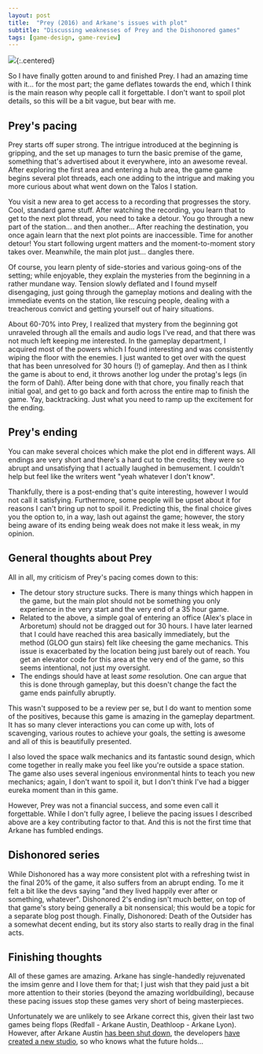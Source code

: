 ```yaml
---
layout: post
title:  "Prey (2016) and Arkane's issues with plot"
subtitle: "Discussing weaknesses of Prey and the Dishonored games"
tags: [game-design, game-review]
---
```


![](https://shared.akamai.steamstatic.com/store_item_assets/steam/apps/480490/header.jpg?t=1594910513){:.centered}

So I have finally gotten around to and finished Prey.
I had an amazing time with it... for the most part;
the game deflates towards the end, which I think is the main reason why people call it forgettable.
I don't want to spoil plot details, so this will be a bit vague, but bear with me.

## Prey's pacing

Prey starts off super strong.
The intrigue introduced at the beginning is gripping,
and the set up manages to turn the basic premise of the game,
something that's advertised about it everywhere, into an awesome reveal.
After exploring the first area and entering a hub area, the game game begins several plot threads,
each one adding to the intrigue and making you more curious about what went down on the Talos I station.

You visit a new area to get access to a recording that progresses the story.
Cool, standard game stuff.
After watching the recording, you learn that to get to the next plot thread, you need to take a detour.
You go through a new part of the station... and then another...
After reaching the destination, you once again learn that the next plot points are inaccessible.
Time for another detour! You start following urgent matters and the moment-to-moment story takes over.
Meanwhile, the main plot just... dangles there.

Of course, you learn plenty of side-stories and various going-ons of the setting;
while enjoyable, they explain the mysteries from the beginning in a rather mundane way.
Tension slowly deflated and I found myself disengaging,
just going through the gameplay motions and dealing with the immediate events on the station,
like rescuing people, dealing with a treacherous convict and getting yourself out of hairy situations.

About 60-70% into Prey, I realized that mystery from the beginning got unraveled through
all the emails and audio logs I've read, and that there was not much left keeping me interested.
In the gameplay department, I acquired most of the powers which I found interesting and was consistently wiping the floor with the enemies.
I just wanted to get over with the quest that has been unresolved for 30 hours (!) of gameplay.
And then as I think the game is about to end, it throws another log under the protag's legs (in the form of Dahl).
After being done with that chore, you finally reach that initial goal,
and get to go back and forth across the entire map to finish the game. Yay, backtracking.
Just what you need to ramp up the excitement for the ending.

## Prey's ending

You can make several choices which make the plot end in different ways.
All endings are very short and there's a hard cut to the credits;
they were so abrupt and unsatisfying that I actually laughed in bemusement.
I couldn't help but feel like the writers went "yeah whatever I don't know".

Thankfully, there is a post-ending that's quite interesting, however I would not call it satisfying.
Furthermore, some people will be upset about it for reasons I can't bring up not to spoil it.
Predicting this, the final choice gives you the option to, in a way, lash out against the game;
however, the story being aware of its ending being weak does not make it less weak, in my opinion.

## General thoughts about Prey

All in all, my criticism of Prey's pacing comes down to this:
* The detour story structure sucks.
There is many things which happen in the game, but the main plot should not be something you only experience in the very start and the very end of a 35 hour game.
* Related to the above, a simple goal of entering an office (Alex's place in Arboretum) should not be dragged out for 30 hours.
I have later learned that I could have reached this area basically immediately,
but the method (GLOO gun stairs) felt like cheesing the game mechanics.
This issue is exacerbated by the location being just barely out of reach.
You get an elevator code for this area at the very end of the game,
so this seems intentional, not just my oversight.
* The endings should have at least *some* resolution.
One can argue that this is done through gameplay,
but this doesn't change the fact the game ends painfully abruptly.

This wasn't supposed to be a review per se, but I do want to mention some of the positives,
because this game is amazing in the gameplay department.
It has so many clever interactions you can come up with,
lots of scavenging, various routes to achieve your goals,
the setting is awesome and all of this is beautifully presented.

I also loved the space walk mechanics and its fantastic sound design,
which come together in really make you feel like you're outside a space station.
The game also uses several ingenious environmental hints to teach you new mechanics;
again, I don't want to spoil it, but I don't think I've had a bigger eureka moment than in this game.

However, Prey was not a financial success, and some even call it forgettable.
While I don't fully agree, I believe the pacing issues I described above are a key contributing factor to that.
And this is not the first time that Arkane has fumbled endings.

## Dishonored series

While Dishonored has a way more consistent plot with a refreshing twist in the final 20% of the game,
it also suffers from an abrupt ending.
To me it felt a bit like the devs saying "and they lived happily ever after or something, whatever".
Dishonored 2's ending isn't much better, on top of that game's story being generally a bit nonsensical;
this would be a topic for a separate blog post though.
Finally, Dishonored: Death of the Outsider has a somewhat decent ending,
but its story also starts to really drag in the final acts.

## Finishing thoughts

All of these games are amazing.
Arkane has single-handedly rejuvenated the imsim genre and I love them for that;
I just wish that they paid just a bit more attention to their stories
(beyond the amazing worldbuilding),
because these pacing issues stop these games very short of being masterpieces.

Unfortunately we are unlikely to see Arkane correct this,
given their last two games being flops (Redfall - Arkane Austin, Deathloop - Arkane Lyon).
However, after Arkane Austin [has been shut down](microsoft-shuts-down-tango),
the developers [have created a new studio](https://www.ign.com/articles/arkane-co-founder-says-dishonored-and-prey-fans-will-be-happy-with-his-next-game), so who knows what the future holds...